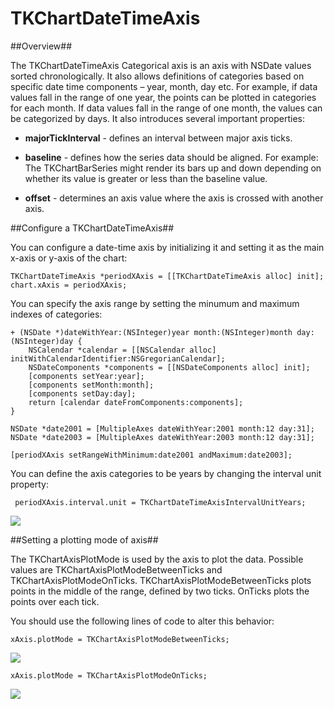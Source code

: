 TKChartDateTimeAxis
===================

##Overview##

The TKChartDateTimeAxis Categorical axis is an axis with NSDate values sorted chronologically. It also allows definitions of categories based on specific date time components – year, month, day etc. For example, if data values fall in the range of one year, the points can be plotted in categories for each month. If data values fall in the range of one month, the values can be categorized by days. It also introduces several important properties:

- **majorTickInterval** - defines an interval between major axis ticks.

- **baseline** - defines how the series data should be aligned. For example: The TKChartBarSeries might render its bars up and down depending on whether its value is greater or less than the baseline value.

- **offset** - determines an axis value where the axis is crossed with another axis.

##Configure a TKChartDateTimeAxis##

You can configure a date-time axis by initializing it and setting it as the main x-axis or y-axis of the chart:

  	TKChartDateTimeAxis *periodXAxis = [[TKChartDateTimeAxis alloc] init];
  	chart.xAxis = periodXAxis;

You can specify the axis range by setting the minumum and maximum indexes of categories:

	+ (NSDate *)dateWithYear:(NSInteger)year month:(NSInteger)month day:(NSInteger)day {
    	NSCalendar *calendar = [[NSCalendar alloc] initWithCalendarIdentifier:NSGregorianCalendar];
    	NSDateComponents *components = [[NSDateComponents alloc] init];
    	[components setYear:year];
    	[components setMonth:month];
    	[components setDay:day];
    	return [calendar dateFromComponents:components];
	}

	NSDate *date2001 = [MultipleAxes dateWithYear:2001 month:12 day:31];
    NSDate *date2003 = [MultipleAxes dateWithYear:2003 month:12 day:31];

    [periodXAxis setRangeWithMinimum:date2001 andMaximum:date2003];

You can define the axis categories to be years by changing the interval unit property:

     periodXAxis.interval.unit = TKChartDateTimeAxisIntervalUnitYears;

<img src="../images/chart-axes-datetime001.png">

##Setting a plotting mode of axis##

 The TKChartAxisPlotMode is used by the axis to plot the data. Possible values are TKChartAxisPlotModeBetweenTicks and TKChartAxisPlotModeOnTicks. TKChartAxisPlotModeBetweenTicks plots points in the middle of the range, defined by two ticks. OnTicks plots the points over each tick. 

 You should use the following lines of code to alter this behavior:

	xAxis.plotMode = TKChartAxisPlotModeBetweenTicks;

<img src="../images/chart-axes-datetime002.png"/>

	xAxis.plotMode = TKChartAxisPlotModeOnTicks;

<img src="../images/chart-axes-datetime003.png"/>

